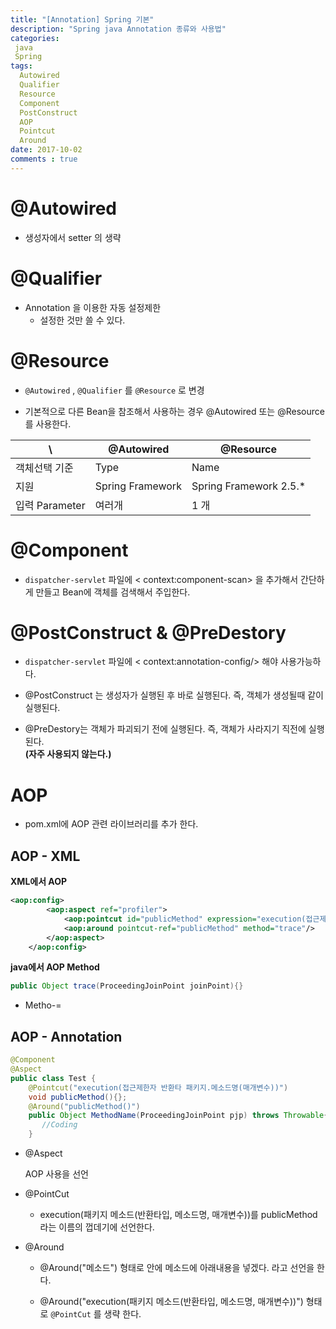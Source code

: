 ```yaml
---
title: "[Annotation] Spring 기본"
description: "Spring java Annotation 종류와 사용법"
categories: 
 java 
 Spring
tags: 
  Autowired
  Qualifier
  Resource
  Component
  PostConstruct
  AOP
  Pointcut
  Around
date: 2017-10-02 
comments : true
---
```


# @Autowired 

* 생성자에서 setter 의 생략

# @Qualifier 

* Annotation 을 이용한 자동 설정제한
    * 설정한 것만 쓸 수 있다.


# @Resource 

* `@Autowired` , `@Qualifier` 를 `@Resource` 로 변경



* 기본적으로 다른 Bean을 참조해서 사용하는 경우 @Autowired 또는 @Resource를 사용한다.


 | \ | @Autowired  | @Resource  |
 | --- | --- | --- |
 | 객체선택 기준 | Type | Name |
 | 지원 |  Spring Framework | Spring Framework 2.5.* |
 | 입력  Parameter | 여러개 | 1 개 |
 
# @Component

* `dispatcher-servlet` 파일에 < context:component-scan> 을 추가해서 간단하게 만들고 Bean에 객체를 검색해서 주입한다.

# @PostConstruct & @PreDestory 

 * `dispatcher-servlet` 파일에 < context:annotation-config/> 해야 사용가능하다.

 * @PostConstruct 는 생성자가 실행된 후 바로 실행된다. 즉, 객체가 생성될때 같이 실행된다.

 * @PreDestory는 객체가 파괴되기 전에 실행된다. 즉, 객체가 사라지기 직전에 실행된다.
 <br> **(자주 사용되지 않는다.)**

# AOP

* pom.xml에 AOP 관련 라이브러리를 추가 한다.

## AOP - XML 

**XML에서 AOP**
```xml
<aop:config>
        <aop:aspect ref="profiler">
            <aop:pointcut id="publicMethod" expression="execution(접근제한자 반환타 패키지.메소드명(매개변수))"/>
            <aop:around pointcut-ref="publicMethod" method="trace"/>
        </aop:aspect>
    </aop:config>
```

**java에서 AOP Method**
```java
public Object trace(ProceedingJoinPoint joinPoint){}
```
* Metho-=

## AOP - Annotation 
```java
@Component
@Aspect
public class Test {
    @Pointcut("execution(접근제한자 반환타 패키지.메소드명(매개변수))")
    void publicMethod(){}; 
    @Around("publicMethod()")
    public Object MethodName(ProceedingJoinPoint pjp) throws Throwable{
       //Coding
    }
```

* @Aspect 

     AOP 사용을 선언

* @PointCut 
 
     * execution(패키지 메소드(반환타입, 메소드명, 매개변수))를 publicMethod 라는 이름의 껍데기에 선언한다.
  
* @Around

     * @Around("메소드") 형태로 안에 메소드에 아래내용을 넣겠다. 라고 선언을 한다.
     
     * @Around("execution(패키지 메소드(반환타입, 메소드명, 매개변수))") 형태로 `@PointCut` 를 생략 한다.
     
